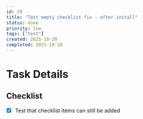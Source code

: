 ```yaml
---
id: 20
title: "Test empty checklist fix - after install"
status: done
priority: low
tags: ["test"]
created: 2025-10-20
completed: 2025-10-20
---
```


# Task Details

## Checklist
- [x] Test that checklist items can still be added
